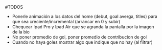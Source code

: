 #TODOS

- Ponerle animación a los datos del home (debut, goal averga, titles) para que sea creciente/incremental (arrancar en 0 y subir)
- Chequear Ipad Pro y Ipad Air que se agranda la pantalla por la imagen de la bio
- No poner promedio de gol, poner promedio de contribucion de gol
- Cuando no haya goles mostrar algo que indique que no hay (al filtrar)

